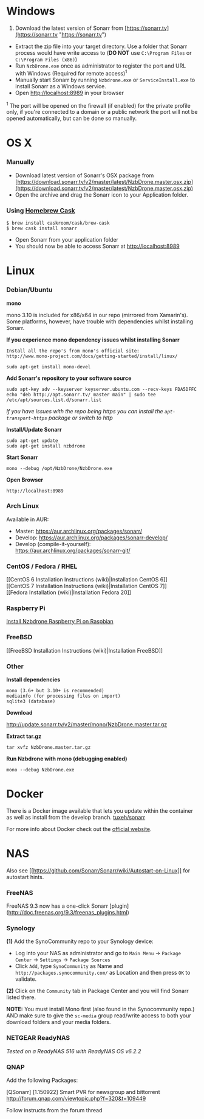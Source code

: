 # Windows
1. Download the latest version of Sonarr from [https://sonarr.tv](https://sonarr.tv "https://sonarr.tv")
* Extract the zip file into your target directory. Use a folder that Sonarr process would have write access to (**DO NOT** use `C:\Program Files` or `C:\Program Files (x86)`)
* Run `NzbDrone.exe` once as administrator to register the port and URL with Windows (Required for remote access)<sup>1</sup>
* Manually start Sonarr by running `Nzbdrone.exe` or `ServiceInstall.exe` to install Sonarr as a Windows service.
* Open [http://localhost:8989](http://localhost:8989) in your browser


<sup>1</sup> The port will be opened on the firewall (if enabled) for the private profile only, if you're connected to a domain or a public network the port will not be opened automatically, but can be done so manually.

# OS X #

### Manually ###
* Download latest version of Sonarr's OSX package from [https://download.sonarr.tv/v2/master/latest/NzbDrone.master.osx.zip](https://download.sonarr.tv/v2/master/latest/NzbDrone.master.osx.zip)
* Open the archive and drag the Sonarr icon to your Application folder.

### Using [Homebrew Cask](https://github.com/caskroom/homebrew-cask) ###

```
$ brew install caskroom/cask/brew-cask
$ brew cask install sonarr
```

* Open Sonarr from your application folder
* You should now be able to access Sonarr at [http://localhost:8989](http://localhost:8989) 


# Linux #

### Debian/Ubuntu ###

**mono**

mono 3.10 is included for x86/x64 in our repo (mirrored from Xamarin's). Some platforms, however, have trouble with dependencies whilst installing Sonarr.

**If you experience mono dependency issues whilst installing Sonarr**

	Install all the repo's from mono's official site: 
	http://www.mono-project.com/docs/getting-started/install/linux/

	sudo apt-get install mono-devel

**Add Sonarr's repository to your software source**
       

    sudo apt-key adv --keyserver keyserver.ubuntu.com --recv-keys FDA5DFFC
    echo "deb http://apt.sonarr.tv/ master main" | sudo tee /etc/apt/sources.list.d/sonarr.list

*If you have issues with the repo being https you can install the `apt-transport-https` package or switch to http*

**Install/Update Sonarr**
	
	sudo apt-get update
	sudo apt-get install nzbdrone 

**Start Sonarr**

	mono --debug /opt/NzbDrone/NzbDrone.exe

**Open Browser**

	http://localhost:8989

### Arch Linux ###
Available in AUR:
- Master: https://aur.archlinux.org/packages/sonarr/
- Develop: https://aur.archlinux.org/packages/sonarr-develop/
- Develop (compile-it-yourself): https://aur.archlinux.org/packages/sonarr-git/


### CentOS / Fedora / RHEL ###
[[CentOS 6 Installation Instructions (wiki)|Installation CentOS 6]]   
[[CentOS 7 Installation Instructions (wiki)|Installation CentOS 7]]   
[[Fedora Installation (wiki)|Installation Fedora 20]]

### Raspberry Pi ###
[Install Nzbdrone Raspberry Pi on Raspbian](http://www.htpcguides.com/install-sonarr-raspberry-pi-mono-310/)

### FreeBSD ###

[[FreeBSD Installation Instructions (wiki)|Installation FreeBSD]]

### Other ###
**Install dependencies**

    mono (3.6+ but 3.10+ is recommended)
    mediainfo (for processing files on import)
    sqlite3 (database)

**Download**

http://update.sonarr.tv/v2/master/mono/NzbDrone.master.tar.gz

**Extract tar.gz**

    tar xvfz NzbDrone.master.tar.gz

**Run Nzbdrone with mono (debugging enabled)**

    mono --debug NzbDrone.exe

# Docker #

There is a Docker image available that lets you update within the container as well as install from the develop branch.  [tuxeh/sonarr](https://registry.hub.docker.com/u/tuxeh/sonarr/)

For more info about Docker check out the [official website](https://www.docker.com).

# NAS #

Also see [[https://github.com/Sonarr/Sonarr/wiki/Autostart-on-Linux]] for autostart hints.

### FreeNAS ###

FreeNAS 9.3 now has a one-click Sonarr [plugin] (http://doc.freenas.org/9.3/freenas_plugins.html)

### Synology ###

**(1)** Add the SynoCommunity repo to your Synology device:

* Log into your NAS as administrator and go to `Main Menu` -> `Package Center` -> `Settings` -> `Package Sources`
* Click `Add`, type `SynoCommunity` as Name and `http://packages.synocommunity.com/` as Location and then press `OK` to validate.

**(2)** Click on the `Community` tab in Package Center and you will find Sonarr listed there.

**NOTE:** You must install Mono first (also found in the Synocommunity repo.) AND make sure to give the `sc-media` group read/write access to both your download folders and your media folders.

### NETGEAR ReadyNAS ###

_Tested on a ReadyNAS 516 with ReadyNAS OS v6.2.2_

### QNAP ###

Add the following Packages:

[QSonarr] [1.150922] Smart PVR for newsgroup and bittorrent
http://forum.qnap.com/viewtopic.php?f=320&t=109449

Follow instructs from the forum thread
